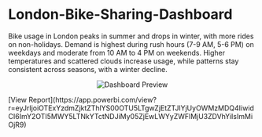 # London-Bike-Sharing-Dashboard
Bike usage in London peaks in summer and drops in winter, with more rides on non-holidays. Demand is highest during rush hours (7-9 AM, 5-6 PM) on weekdays and moderate from 10 AM to 4 PM on weekends. Higher temperatures and scattered clouds increase usage, while patterns stay consistent across seasons, with a winter decline.

<p align="center">
  <img src="https://github.com/user-attachments/assets/49132faa-af97-4f4c-a5f3-bcdd9b76c116" alt="Dashboard Preview">
</p>
[View Report](https://app.powerbi.com/view?r=eyJrIjoiOTExYzdmZjktZThlYS00OTU5LTgwZjEtZTJlYjUyOWMzMDQ4IiwidCI6ImY2OTI5MWY5LTNkYTctNDJiMy05ZjEwLWYyZWFlMjU3ZDVhYiIsImMiOjR9)
